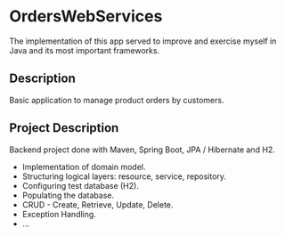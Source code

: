 # OrdersWebServices
The implementation of this app served to improve and exercise myself in Java and its most important frameworks.

## Description 
Basic application to manage product orders by customers.

## Project Description

Backend project done with Maven, Spring Boot, JPA / Hibernate and H2.
 - Implementation of domain model.
 - Structuring logical layers: resource, service, repository.
 - Configuring test database (H2).
 - Populating the database.
 - CRUD - Create, Retrieve, Update, Delete.
 - Exception Handling.
 - ...




  
 


